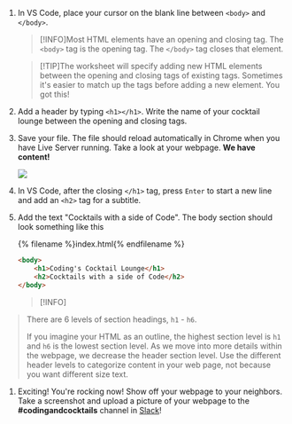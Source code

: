 1. In VS Code, place your cursor on the blank line between `<body>` and `</body>`.
   >[!INFO]Most HTML elements have an opening and closing tag. The `<body>` tag is the opening tag. The `</body>` tag closes that element.
   
   >[!TIP]The worksheet will specify adding new HTML elements between the opening and closing tags of existing tags. Sometimes it's easier to match up the tags before adding a new element. You got this!

1. Add a header by typing `<h1></h1>`. Write the name of your cocktail lounge between the opening and closing tags.

1. Save your file. The file should reload automatically in Chrome when you have Live Server running. Take a look at your webpage. **We have content!**

   ![](https://media.giphy.com/media/3o6gEeg80PqeJBtsdy/giphy.gif)

1. In VS Code, after the closing `</h1>` tag, press `Enter` to start a new line and add an `<h2>` tag for a subtitle.

1. Add the text "Cocktails with a side of Code". The body section should look something like this

   {% filename %}index.html{% endfilename %}
    ```html
    <body>
        <h1>Coding's Cocktail Lounge</h1>
        <h2>Cocktails with a side of Code</h2>
    </body>
    ```

    >[!INFO]
>There are 6 levels of section headings, `h1` - `h6`. 
>
>If you imagine your HTML as an outline, the highest section level is `h1` and `h6` is the lowest section level. As we move into more details within the webpage, we decrease the header section level. Use the different header levels to categorize content in your web page, not because you want different size text.

1. Exciting! You're rocking now! Show off your webpage to your neighbors. Take a screenshot and upload a picture of your webpage to the **#codingandcocktails** channel in [Slack](http://kcwit.slack.com/)! 
    